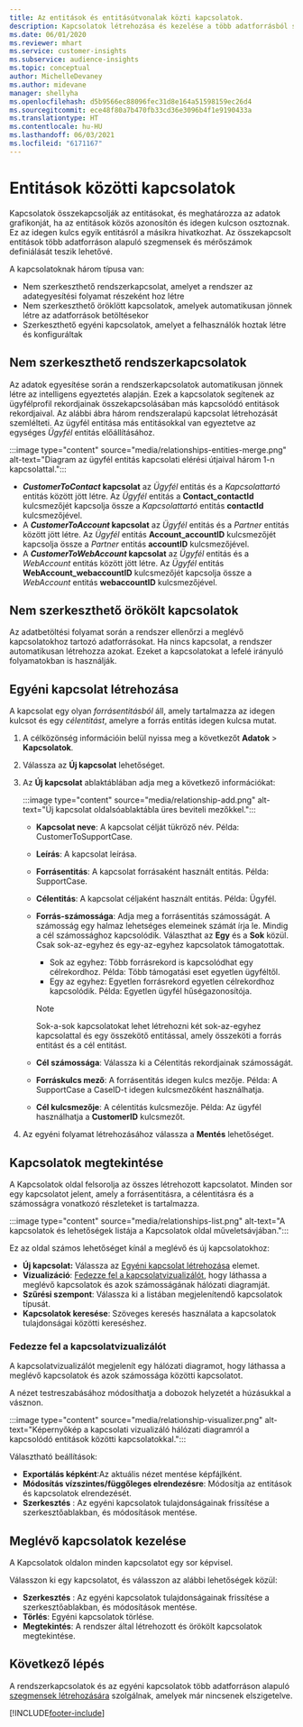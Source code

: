 ```yaml
---
title: Az entitások és entitásútvonalak közti kapcsolatok.
description: Kapcsolatok létrehozása és kezelése a több adatforrásból származó entitások között.
ms.date: 06/01/2020
ms.reviewer: mhart
ms.service: customer-insights
ms.subservice: audience-insights
ms.topic: conceptual
author: MichelleDevaney
ms.author: midevane
manager: shellyha
ms.openlocfilehash: d5b9566ec88096fec31d8e164a51598159ec26d4
ms.sourcegitcommit: ece48f80a7b470fb33cd36e3096b4f1e9190433a
ms.translationtype: HT
ms.contentlocale: hu-HU
ms.lasthandoff: 06/03/2021
ms.locfileid: "6171167"
---
```

# <a name="relationships-between-entities"></a>Entitások közötti kapcsolatok

Kapcsolatok összekapcsolják az entitásokat, és meghatározza az adatok grafikonját, ha az entitások közös azonosítón és idegen kulcson osztoznak. Ez az idegen kulcs egyik entitásról a másikra hivatkozhat. Az összekapcsolt entitások több adatforráson alapuló szegmensek és mérőszámok definiálását teszik lehetővé.

A kapcsolatoknak három típusa van: 
- Nem szerkeszthető rendszerkapcsolat, amelyet a rendszer az adategyesítési folyamat részeként hoz létre
- Nem szerkeszthető öröklött kapcsolatok, amelyek automatikusan jönnek létre az adatforrások betöltésekor 
- Szerkeszthető egyéni kapcsolatok, amelyet a felhasználók hoztak létre és konfiguráltak

## <a name="non-editable-system-relationships"></a>Nem szerkeszthető rendszerkapcsolatok

Az adatok egyesítése során a rendszerkapcsolatok automatikusan jönnek létre az intelligens egyeztetés alapján. Ezek a kapcsolatok segítenek az ügyfélprofil rekordjainak összekapcsolásában más kapcsolódó entitások rekordjaival. Az alábbi ábra három rendszeralapú kapcsolat létrehozását szemlélteti. Az ügyfél entitása más entitásokkal van egyeztetve az egységes *Ügyfél* entitás előállításához.

:::image type="content" source="media/relationships-entities-merge.png" alt-text="Diagram az ügyfél entitás kapcsolati elérési útjaival három 1-n kapcsolattal.":::

- ***CustomerToContact* kapcsolat** az *Ügyfél* entitás és a *Kapcsolattartó* entitás között jött létre. Az *Ügyfél* entitás a **Contact_contactId** kulcsmezőjét kapcsolja össze a *Kapcsolattartó* entitás **contactId** kulcsmezőjével.
- A ***CustomerToAccount* kapcsolat** az *Ügyfél* entitás és a *Partner* entitás között jött létre. Az *Ügyfél* entitás **Account_accountID** kulcsmezőjét kapcsolja össze a *Partner* entitás **accountID** kulcsmezőjével.
- A ***CustomerToWebAccount* kapcsolat** az *Ügyfél* entitás és a *WebAccount* entitás között jött létre. Az *Ügyfél* entitás **WebAccount_webaccountID** kulcsmezőjét kapcsolja össze a *WebAccount* entitás **webaccountID** kulcsmezőjével.

## <a name="non-editable-inherited-relationships"></a>Nem szerkeszthető örökölt kapcsolatok

Az adatbetöltési folyamat során a rendszer ellenőrzi a meglévő kapcsolatokhoz tartozó adatforrásokat. Ha nincs kapcsolat, a rendszer automatikusan létrehozza azokat. Ezeket a kapcsolatokat a lefelé irányuló folyamatokban is használják.

## <a name="create-a-custom-relationship"></a>Egyéni kapcsolat létrehozása

A kapcsolat egy olyan *forrásentitásból* áll, amely tartalmazza az idegen kulcsot és egy *célentitást*, amelyre a forrás entitás idegen kulcsa mutat. 

1. A célközönség információin belül nyissa meg a következőt **Adatok** > **Kapcsolatok**.

2. Válassza az **Új kapcsolat** lehetőséget.

3. Az **Új kapcsolat** ablaktáblában adja meg a következő információkat:

   :::image type="content" source="media/relationship-add.png" alt-text="Új kapcsolat oldalsóablaktábla üres beviteli mezőkkel.":::

   - **Kapcsolat neve**: A kapcsolat célját tükröző név. Példa: CustomerToSupportCase.
   - **Leírás**: A kapcsolat leírása.
   - **Forrásentitás**: A kapcsolat forrásaként használt entitás. Példa: SupportCase.
   - **Célentitás**: A kapcsolat céljaként használt entitás. Példa: Ügyfél.
   - **Forrás-számossága**: Adja meg a forrásentitás számosságát. A számosság egy halmaz lehetséges elemeinek számát írja le. Mindig a cél számossághoz kapcsolódik. Választhat az **Egy** és a **Sok** közül. Csak sok-az-egyhez és egy-az-egyhez kapcsolatok támogatottak.  
     - Sok az egyhez: Több forrásrekord is kapcsolódhat egy célrekordhoz. Példa: Több támogatási eset egyetlen ügyféltől.
     - Egy az egyhez: Egyetlen forrásrekord egyetlen célrekordhoz kapcsolódik. Példa: Egyetlen ügyfél hűségazonosítója.

     > [!NOTE]
     > Sok-a-sok kapcsolatokat lehet létrehozni két sok-az-egyhez kapcsolattal és egy összekötő entitással, amely összeköti a forrás entitást és a cél entitást.

   - **Cél számossága**: Válassza ki a Célentitás rekordjainak számosságát. 
   - **Forráskulcs mező**: A forrásentitás idegen kulcs mezője. Példa: A SupportCase a CaseID-t idegen kulcsmezőként használhatja.
   - **Cél kulcsmezője**: A célentitás kulcsmezője. Példa: Az ügyfél használhatja a **CustomerID** kulcsmezőt.

4. Az egyéni folyamat létrehozásához válassza a **Mentés** lehetőséget.

## <a name="view-relationships"></a>Kapcsolatok megtekintése

A Kapcsolatok oldal felsorolja az összes létrehozott kapcsolatot. Minden sor egy kapcsolatot jelent, amely a forrásentitásra, a célentitásra és a számosságra vonatkozó részleteket is tartalmazza. 

:::image type="content" source="media/relationships-list.png" alt-text="A kapcsolatok és lehetőségek listája a Kapcsolatok oldal műveletsávjában.":::

Ez az oldal számos lehetőséget kínál a meglévő és új kapcsolatokhoz: 
- **Új kapcsolat:** Válassza az [Egyéni kapcsolat létrehozása](#create-a-custom-relationship) elemet.
- **Vizualizáció**: [Fedezze fel a kapcsolatvizualizálót](#explore-the-relationship-visualizer), hogy láthassa a meglévő kapcsolatok és azok számosságának hálózati diagramját.
- **Szűrési szempont**: Válassza ki a listában megjelenítendő kapcsolatok típusát.
- **Kapcsolatok keresése**: Szöveges keresés használata a kapcsolatok tulajdonságai közötti kereséshez.

### <a name="explore-the-relationship-visualizer"></a>Fedezze fel a kapcsolatvizualizálót

A kapcsolatvizualizálót megjelenít egy hálózati diagramot, hogy láthassa a meglévő kapcsolatok és azok számossága közötti kapcsolatot.

A nézet testreszabásához módosíthatja a dobozok helyzetét a húzásukkal a vásznon.

:::image type="content" source="media/relationship-visualizer.png" alt-text="Képernyőkép a kapcsolati vizualizáló hálózati diagramról a kapcsolódó entitások közötti kapcsolatokkal.":::

Választható beállítások: 
- **Exportálás képként**:Az aktuális nézet mentése képfájlként.
- **Módosítás vízszintes/függőleges elrendezésre**: Módosítja az entitások és kapcsolatok elrendezését.
- **Szerkesztés** : Az egyéni kapcsolatok tulajdonságainak frissítése a szerkesztőablakban, és módosítások mentése.

## <a name="manage-existing-relationships"></a>Meglévő kapcsolatok kezelése 

A Kapcsolatok oldalon minden kapcsolatot egy sor képvisel. 

Válasszon ki egy kapcsolatot, és válasszon az alábbi lehetőségek közül: 
 
- **Szerkesztés** : Az egyéni kapcsolatok tulajdonságainak frissítése a szerkesztőablakban, és módosítások mentése.
- **Törlés**: Egyéni kapcsolatok törlése.
- **Megtekintés**: A rendszer által létrehozott és örökölt kapcsolatok megtekintése. 

## <a name="next-step"></a>Következő lépés

A rendszerkapcsolatok és az egyéni kapcsolatok több adatforráson alapuló [szegmensek létrehozására](segments.md) szolgálnak, amelyek már nincsenek elszigetelve.

[!INCLUDE[footer-include](../includes/footer-banner.md)]
